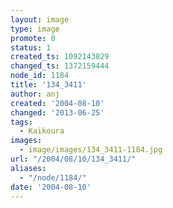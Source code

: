 ```yaml
---
layout: image
type: image
promote: 0
status: 1
created_ts: 1092143829
changed_ts: 1372159444
node_id: 1184
title: '134_3411'
author: anj
created: '2004-08-10'
changed: '2013-06-25'
tags:
  - Kaikoura
images:
  - image/images/134_3411-1184.jpg
url: "/2004/08/10/134_3411/"
aliases:
  - "/node/1184/"
date: '2004-08-10'
---
```


